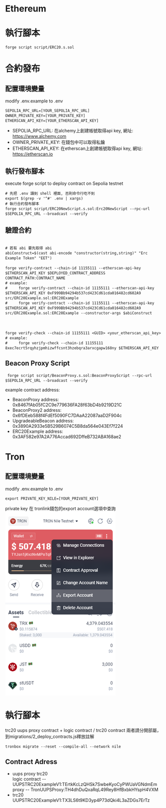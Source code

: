 # Ethereum
# 執行腳本

``` shell
forge script script/ERC20.s.sol                                                                                                                     
```

# 合約發布

## 配置環境變量

 modify .env.example to .env
```
SEPOLIA_RPC_URL=[YOUR_SEPOLIA_RPC_URL]
OWNER_PRIVATE_KEY=[YOUR_PRIVATE_KEY]
ETHERSCAN_API_KEY=[YOUR_ETHERSCAN_API_KEY]
```

* SEPOLIA_RPC_URL: 在alchemy上創建帳號取得api key, 網址: https://www.alchemy.com
* OWNER_PRIVATE_KEY: 在錢包中可以取得私鑰
* ETHERSCAN_API_KEY: 在etherscan上創建帳號取得api key, 網址: https://etherscan.io

## 執行發布腳本

execute forge script to deploy contract on Sepolia testnet
``` shell
# 先把 .env 讀到 shell 裡面, 否則命令行吃不到
export $(grep -v '^#' .env | xargs)
# 執行合約發布腳本
forge script script/ERC20NewScript.s.sol:Erc20NewScript --rpc-url $SEPOLIA_RPC_URL --broadcast --verify
```

## 驗證合約

``` shell

# 若有 abi 要先取得 abi
abiConstruct=$(cast abi-encode "constructor(string,string)" "Erc Example Token" "EET")

forge verify-contract --chain-id 11155111 --etherscan-api-key $ETHERSCAN_API_KEY $DEPLOYED_CONTRACT_ADDRESS CONTRACT_PATH:CONTRACT_NAME
# example:
#     forge verify-contract --chain-id 11155111 --etherscan-api-key $ETHERSCAN_API_KEY 0xF999Bb94294b537cd423Cd61cda016482cd602A9 src/ERC20Example.sol:ERC20Example
#     forge verify-contract --chain-id 11155111 --etherscan-api-key $ETHERSCAN_API_KEY 0xF999Bb94294b537cd423Cd61cda016482cd602A9 src/ERC20Example.sol:ERC20Example --constructor-args $abiConstruct



forge verify-check --chain-id 11155111 <GUID> <your_etherscan_api_key>
# example:
#     forge verify-check --chain-id 11155111 8xec7ecrt5rqyhzjpmhizwffcsnt3hzebqra3arxcgapw168ny $ETHERSCAN_API_KEY
```


## Beacon Proxy Script
```
 forge script script/BeaconProxy.s.sol:BeaconProxyScript --rpc-url $SEPOLIA_RPC_URL --broadcast --verify
 ```

 example contract address:
 * BeaconProxy address:  0x8467fAb05fC2C9e779636FA28f63bD4b9219D21C
 * BeaconProxy2 address:  0x6fDEeb588f4FdEf5090FC7DAaA22087aaD2F904c
 * UpgradeableBeacon address:  0x3890A2933e5B529B6074C5B8da564e043Ef7f224
 * ERC20Example address:  0x3AF582e97A2A776Accad692DffeB732ABA168ae2


# Tron

## 配置環境變量
modify .env.example to .env
```
export PRIVATE_KEY_NILE=[YOUR_PRIVATE_KEY]
```
private key 在 tronlink錢包的export account選項中查詢
![tronlink-pk-location](./Tron-trc20/tronlink-pk-location.png)
# 執行腳本


trc20 uups proxy contract + logic contract / trc20 contract 兩者請分開部屬，
到migrations/2_deploy_contracts.js釋放註解

```
tronbox migrate --reset --compile-all --network nile
```

## Contract Adress
* uups proxy trc20<br>
logic contract -- UUPSTRC20ExampleV1:TErtkKcLzQHSk7SwbeKyoCyPWUaVGNdmEm<br>
proxy -- TronUUPSProxy:TH4dhDuQxaRqL49Rey8HfBxbkHYspH4VXM
* trc20<br>
UUPSTRC20ExampleV1:TX3LS6t9KD3yp4P73dQki4L3aZDGs7ErTz
